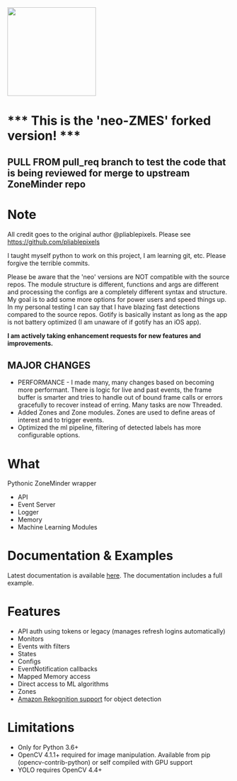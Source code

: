 <img src="https://raw.githubusercontent.com/baudneo/pyzm/master/images/pyzm.png" width="200"/>

# *** This is the 'neo-ZMES' forked version! ***
## PULL FROM pull_req branch to test the code that is being reviewed for merge to upstream ZoneMinder repo


# Note
All credit goes to the original author @pliablepixels. Please see https://github.com/pliablepixels

I taught myself python to work on this project, I am learning git, etc. Please forgive the terrible commits.

Please be aware that the 'neo' versions are NOT compatible with the source repos. The module structure is different,
functions and args are different and processing the configs are a completely different syntax and structure. My goal 
is to add some more options for power users and speed things up. In my personal testing I can say that I have blazing
fast detections compared to the source repos. Gotify is basically instant as long as the app is not battery optimized 
(I am unaware of if gotify has an iOS app).

**I am actively taking enhancement requests for new features and improvements.**

MAJOR CHANGES
---
- PERFORMANCE - I made many, many changes based on becoming more performant. There is logic for live and past events, the frame buffer is smarter and tries to handle out of bound frame calls or errors gracefully to recover instead of erring. Many tasks are now Threaded.
- Added Zones and Zone modules. Zones are used to define areas of interest and to trigger events.
- Optimized the ml pipeline, filtering of detected labels has more configurable options.

What
=====
Pythonic ZoneMinder wrapper
- API
- Event Server
- Logger
- Memory
- Machine Learning Modules

Documentation & Examples
=========================
Latest documentation is available <a href='https://pyzm.readthedocs.io/en/latest/'>here</a>. The documentation includes a full example.

Features
=========
- API auth using tokens or legacy (manages refresh logins automatically)
- Monitors
- Events with filters
- States
- Configs
- EventNotification callbacks
- Mapped Memory access
- Direct access to ML algorithms
- Zones
- [Amazon Rekognition support](https://medium.com/@michael-ludvig/aws-rekognition-support-for-zoneminder-object-detection-40b71f926a80) for object detection

Limitations
============
* Only for Python 3.6+
* OpenCV 4.1.1+ required for image manipulation. Available from pip (opencv-contrib-python) or self compiled with 
GPU support
* YOLO requires OpenCV 4.4+



